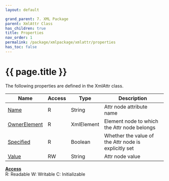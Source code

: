 ```yaml
---
layout: default

grand_parent: 7. XML Package
parent: XmlAttr Class
has_children: true
title: Properties
nav_order: 1
permalink: /package/xmlpackage/xmlattr/properties
has_toc: false
---
```

# {{ page.title }}

The following properties are defined in the XmlAttr class.

|Name       | Access | Type   | Description |
|----------	|--------|--------|-------------|
| [Name](/package/xmlpackage/xmlattr/properties/name) | R      |String |Attr node attribute name|
| [OwnerElement](/package/xmlpackage/xmlattr/properties/ownerelement) | R      |XmlElement |Element node to which the Attr node belongs|
| [Specified](/package/xmlpackage/xmlattr/properties/specified) 	| R 	 |Boolean  |Whether the value of the Attr node is explicitly set|
| [Value](/package/xmlpackage/xmlattr/properties/value) 	| RW 	 |String  |	Attr node value|

<u><b>Access</b></u><br>
R: Readable
W: Writable
C: Initializable